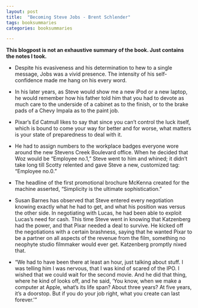 ```yaml
---
layout: post
title:  "Becoming Steve Jobs - Brent Schlender"
tags: booksummaries
categories: booksummaries

---
```


**This blogpost is not an exhaustive summary of the book. Just contains the notes I took.**  


- Despite his evasiveness and his determination to hew to a single message, Jobs was a vivid presence. The intensity of his self-confidence made me hang on his every word.

- In his later years, as Steve would show me a new iPod or a new laptop, he would remember how his father told him that you had to devote as much care to the underside of a cabinet as to the finish, or to the brake pads of a Chevy Impala as to the paint job.

- Pixar’s Ed Catmull likes to say that since you can’t control the luck itself, which is bound to come your way for better and for worse, what matters is your state of preparedness to deal with it.

- He had to assign numbers to the workplace badges everyone wore around the new Stevens Creek Boulevard office. When he decided that Woz would be “Employee no.1,” Steve went to him and whined; it didn’t take long till Scotty relented and gave Steve a new, customized tag: “Employee no.0.”

- The headline of the first promotional brochure McKenna created for the machine asserted, “Simplicity is the ultimate sophistication.”

- Susan Barnes has observed that Steve entered every negotiation knowing exactly what he had to get, and what his position was versus the other side. In negotiating with Lucas, he had been able to exploit Lucas’s need for cash. This time Steve went in knowing that Katzenberg had the power, and that Pixar needed a deal to survive. He kicked off the negotiations with a certain brashness, saying that he wanted Pixar to be a partner on all aspects of the revenue from the film, something no neophyte studio filmmaker would ever get. Katzenberg promptly nixed that.

- “We had to have been there at least an hour, just talking about stuff. I was telling him I was nervous, that I was kind of scared of the IPO. I wished that we could wait for the second movie. And he did that thing, where he kind of looks off, and he said, ‘You know, when we make a computer at Apple, what’s its life span? About three years? At five years, it’s a doorstop. But if you do your job right, what you create can last forever.'”
